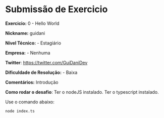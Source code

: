 # Submissão de Exercicio

**Exercicio:** 0 - Hello World

**Nickname:** guidani

**Nível Técnico:** - Estagiário

**Empresa:** - Nenhuma

**Twitter**: https://twitter.com/GuiDaniDev

**Dificuldade de Resolução:** - Baixa

**Comentários:** Introdução

**Como rodar o desafio**: Ter o nodeJS instalado. Ter o typescript instalado.

Use o comando abaixo: 
```bash
node index.ts
```